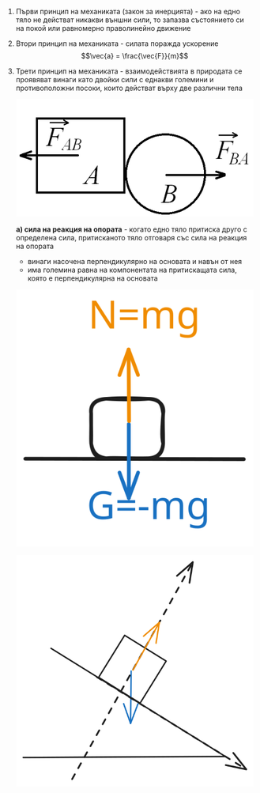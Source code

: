 1. Първи принцип на механиката (закон за инерцията) - ако на едно тяло не действат никакви външни сили, то запазва състоянието си на покой или равномерно праволинейно движение

2. Втори принцип на механиката - силата поражда ускорение 
	$$\vec{a} = \frac{\vec{F}}{m}$$

3. Трети принцип на механиката - взаимодействията в природата се проявяват винаги като двойки сили с еднакви големини и противоположни посоки, които действат върху две различни тела
	
	![2_third_principle](Resources/2_third_principle.png)


	**а) сила на реакция на опората** - когато едно тяло притиска друго с определена сила, притисканото тяло отговаря със сила на реакция на опората
	- винаги насочена перпендикулярно на основата и навън от нея
	- има големина равна на компонентата на притискащата сила, която е перпендикулярна на основата
	
	![Weight Normal Force.excalidraw](Resources/Weight%20Normal%20Force.excalidraw.svg)
	
	![Normal Force Incline.excalidraw](Resources/Normal%20Force%20Incline.excalidraw.svg)